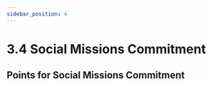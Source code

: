 ```yaml
---
sidebar_position: 4
---
```


# 3.4 Social Missions Commitment

## Points for Social Missions Commitment
